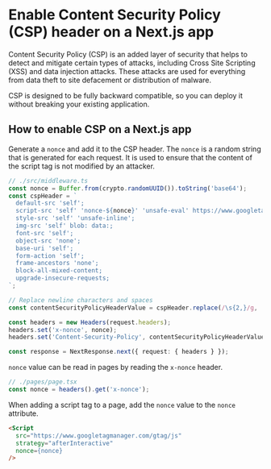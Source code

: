 # Enable Content Security Policy (CSP) header on a Next.js app

Content Security Policy (CSP) is an added layer of security that helps to detect and mitigate certain types of attacks, including Cross Site Scripting (XSS) and data injection attacks. These attacks are used for everything from data theft to site defacement or distribution of malware.

CSP is designed to be fully backward compatible, so you can deploy it without breaking your existing application.

## How to enable CSP on a Next.js app

Generate a `nonce` and add it to the CSP header. The `nonce` is a random string that is generated for each request. It is used to ensure that the content of the script tag is not modified by an attacker.

```typescript
// ./src/middleware.ts
const nonce = Buffer.from(crypto.randomUUID()).toString('base64');
const cspHeader = `
  default-src 'self';
  script-src 'self' 'nonce-${nonce}' 'unsafe-eval' https://www.googletagmanager.com/;
  style-src 'self' 'unsafe-inline';
  img-src 'self' blob: data:;
  font-src 'self';
  object-src 'none';
  base-uri 'self';
  form-action 'self';
  frame-ancestors 'none';
  block-all-mixed-content;
  upgrade-insecure-requests;
`;

// Replace newline characters and spaces
const contentSecurityPolicyHeaderValue = cspHeader.replace(/\s{2,}/g, ' ').trim();

const headers = new Headers(request.headers);
headers.set('x-nonce', nonce);
headers.set('Content-Security-Policy', contentSecurityPolicyHeaderValue);

const response = NextResponse.next({ request: { headers } });
```

`nonce` value can be read in pages by reading the `x-nonce` header.

```typescript
// ./pages/page.tsx
const nonce = headers().get('x-nonce');
```

When adding a script tag to a page, add the `nonce` value to the `nonce` attribute.

```html
<Script
  src="https://www.googletagmanager.com/gtag/js"
  strategy="afterInteractive"
  nonce={nonce}
/>
```
